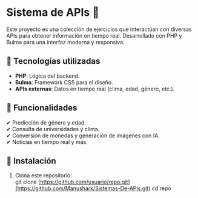 # Sistema de APIs 🚀

Este proyecto es una colección de ejercicios que interactúan con diversas APIs para obtener información en tiempo real. Desarrollado con PHP y Bulma para una interfaz moderna y responsiva.  

## 🚀 Tecnologías utilizadas  
- **PHP**: Lógica del backend.  
- **Bulma**: Framework CSS para el diseño.  
- **APIs externas**: Datos en tiempo real (clima, edad, género, etc.).  

## 📌 Funcionalidades  
✔ Predicción de género y edad.  
✔ Consulta de universidades y clima.  
✔ Conversión de monedas y generación de imágenes con IA.  
✔ Noticias en tiempo real y más.  

## 📂 Instalación  
1. Clona este repositorio:  
   git clone [https://github.com/usuario/repo.git](https://github.com/Manushark/Sistemas-De-APIs.git)
   cd repo
